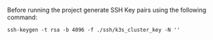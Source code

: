 Before running the project generate SSH Key pairs using the following command:
```
ssh-keygen -t rsa -b 4096 -f ./ssh/k3s_cluster_key -N ''
```
